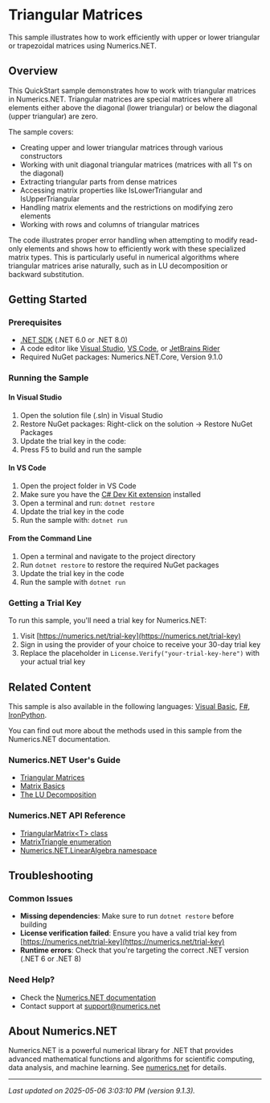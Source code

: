 # Triangular Matrices

This sample illustrates how to work efficiently with upper or lower triangular or trapezoidal matrices using Numerics.NET.

## Overview

This QuickStart sample demonstrates how to work with triangular matrices in Numerics.NET. Triangular 
matrices are special matrices where all elements either above the diagonal (lower triangular) or below 
the diagonal (upper triangular) are zero.

The sample covers:
- Creating upper and lower triangular matrices through various constructors
- Working with unit diagonal triangular matrices (matrices with all 1's on the diagonal)
- Extracting triangular parts from dense matrices
- Accessing matrix properties like IsLowerTriangular and IsUpperTriangular
- Handling matrix elements and the restrictions on modifying zero elements
- Working with rows and columns of triangular matrices

The code illustrates proper error handling when attempting to modify read-only elements and shows how 
to efficiently work with these specialized matrix types. This is particularly useful in numerical 
algorithms where triangular matrices arise naturally, such as in LU decomposition or backward 
substitution.


## Getting Started

### Prerequisites

- [.NET SDK](https://dotnet.microsoft.com/download) (.NET 6.0 or .NET 8.0)
- A code editor like [Visual Studio](https://visualstudio.microsoft.com/), [VS Code](https://code.visualstudio.com/), or [JetBrains Rider](https://www.jetbrains.com/rider/)
- Required NuGet packages: Numerics.NET.Core, Version 9.1.0

### Running the Sample

#### In Visual Studio
1. Open the solution file (.sln) in Visual Studio
2. Restore NuGet packages: Right-click on the solution → Restore NuGet Packages
3. Update the trial key in the code:
4. Press F5 to build and run the sample

#### In VS Code

1. Open the project folder in VS Code
2. Make sure you have the [C# Dev Kit extension](https://marketplace.visualstudio.com/items?itemName=ms-dotnettools.csdevkit) installed
3. Open a terminal and run: `dotnet restore`
4. Update the trial key in the code 
5. Run the sample with: `dotnet run`

#### From the Command Line

1. Open a terminal and navigate to the project directory
2. Run `dotnet restore` to restore the required NuGet packages
3. Update the trial key in the code
4. Run the sample with `dotnet run`

### Getting a Trial Key

To run this sample, you'll need a trial key for Numerics.NET:

1. Visit [https://numerics.net/trial-key](https://numerics.net/trial-key)
2. Sign in using the provider of your choice to receive your 30-day trial key
3. Replace the placeholder in `License.Verify("your-trial-key-here")` with your actual trial key

## Related Content

This sample is also available in the following languages: 
[Visual Basic](https://github.com/NumericsDotNet/quickstart-visualbasic/tree/net6.0/linear-algebra/matrices/triangular-matrices), [F#](https://github.com/NumericsDotNet/quickstart-fsharp/tree/net6.0/linear-algebra/matrices/triangular-matrices), [IronPython](https://github.com/NumericsDotNet/quickstart-ironpython/tree/net6.0/linear-algebra/matrices/triangular-matrices).

You can find out more about the methods used in this sample from the Numerics.NET documentation.

### Numerics.NET User's Guide

- [Triangular Matrices](https://numerics.net/documentation/latest/vector-and-matrix/structured-matrix-types/triangular-matrices)
- [Matrix Basics](https://numerics.net/documentation/latest/vector-and-matrix/matrices/matrix-basics)
- [The LU Decomposition](https://numerics.net/documentation/latest/vector-and-matrix/matrix-decompositions/lu-decomposition)

### Numerics.NET API Reference

- [TriangularMatrix&lt;T&gt; class](https://numerics.net/documentation/latest/reference/numerics.net.linearalgebra.triangularmatrix-1)
- [MatrixTriangle enumeration](https://numerics.net/documentation/latest/reference/numerics.net.matrixtriangle)
- [Numerics.NET.LinearAlgebra namespace](https://numerics.net/documentation/latest/reference/numerics.net.linearalgebra)


## Troubleshooting

### Common Issues

- **Missing dependencies**: Make sure to run `dotnet restore` before building
- **License verification failed**: Ensure you have a valid trial key from [https://numerics.net/trial-key](https://numerics.net/trial-key)
- **Runtime errors**: Check that you're targeting the correct .NET version (.NET 6 or .NET 8)

### Need Help?

- Check the [Numerics.NET documentation](https://numerics.net/documentation/)
- Contact support at [support@numerics.net](mailto:support@numerics.net?subject=TriangularMatrices%20QuickStart%20Sample%20%28C%23%29)

## About Numerics.NET

Numerics.NET is a powerful numerical library for .NET that provides advanced mathematical 
functions and algorithms for scientific computing, data analysis, and machine learning.
See [numerics.net](https://numerics.net) for details.

---

_Last updated on 2025-05-06 3:03:10 PM (version 9.1.3)._
